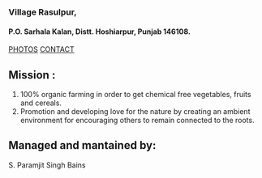 
### Village Rasulpur, 
#### P.O. Sarhala Kalan, Distt. Hoshiarpur, Punjab 146108.


[PHOTOS](https://github.com/MnprtBains/Bains_GPS_Farm/blob/main/PHOTOS/p.md)
[CONTACT](https://github.com/MnprtBains/Bains_GPS_Farm/blob/main/CONTACT/c.md)

## Mission :
1. 100% organic farming in order to get chemical free vegetables, fruits and cereals.
2. Promotion and developing love for the nature by creating an ambient environment for encouraging others to remain connected to the roots.

## Managed and mantained by:
S. Paramjit Singh Bains


